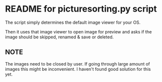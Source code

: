 # README for picturesorting.py script

The script simply determines the default image viewer for your OS.

Then it uses that image viewer to open image for preview and asks if the image should be skipped, renamed & save or deleted.

## NOTE

The images need to be closed by user. If going through large amount of images this might be inconvenient. I haven't found good solution for this yet.
